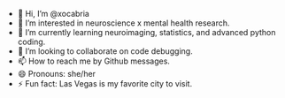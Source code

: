 - 👋 Hi, I’m @xocabria
- 👀 I’m interested in neuroscience x mental health research.
- 🌱 I’m currently learning neuroimaging, statistics, and advanced python coding. 
- 💞️ I’m looking to collaborate on code debugging.
- 📫 How to reach me by Github messages. 
- 😄 Pronouns: she/her
- ⚡ Fun fact: Las Vegas is my favorite city to visit. 

<!---
xocabria/xocabria is a ✨ special ✨ repository because its `README.md` (this file) appears on your GitHub profile.
You can click the Preview link to take a look at your changes.
--->
